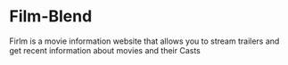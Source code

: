 # Film-Blend
Firlm is a movie information website that allows you to stream trailers and get recent information about movies and their Casts
